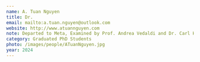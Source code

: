 ```yaml
---
name: A. Tuan Nguyen
title: Dr.
email: mailto:a.tuan.nguyen@outlook.com
website: http://www.atuannguyen.com
note: Departed to Meta, Examined by Prof. Andrea Vedaldi and Dr. Carl Henrik Ek
category: Graduated PhD Students
photo: /images/people/ATuanNguyen.jpg
year: 2024
---
```

